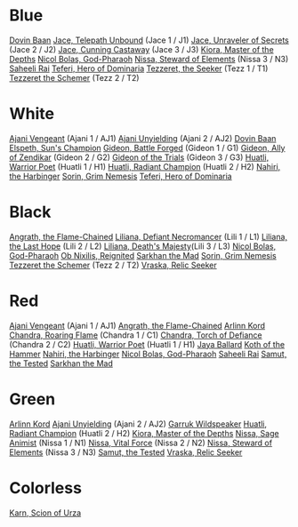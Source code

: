 <!-- TITLE: Planeswalkers -->
# Blue
[Dovin Baan](/planeswalkers/dovin-baan)
[Jace, Telepath Unbound](/planeswalkers/jace) (Jace 1 / J1)
[Jace, Unraveler of Secrets](/planeswalkers/jace-2) (Jace 2 / J2)
[Jace, Cunning Castaway](/planeswalkers/jace-3) (Jace 3 / J3)
[Kiora, Master of the Depths](/planeswalkers/kiora)
[Nicol Bolas, God-Pharaoh](/planeswalkers/nicol-bolas)
[Nissa, Steward of Elements](/planeswalkers/nissa-3) (Nissa 3 / N3)
[Saheeli Rai](/planeswalkers/saheeli-rai)
[Teferi, Hero of Dominaria](/planeswalkers/teferi)
[Tezzeret, the Seeker](/planeswalkers/tezzeret) (Tezz 1 / T1)
[Tezzeret the Schemer](/planeswalkers/tezzeret-2) (Tezz 2 / T2)
# White
[Ajani Vengeant](/planeswalkers/ajani) (Ajani 1 / AJ1)
[Ajani Unyielding](/planeswalkers/ajani-2) (Ajani 2 / AJ2)
[Dovin Baan](/planeswalkers/dovin-baan)
[Elspeth, Sun's Champion](/planeswalkers/elspeth)
[Gideon, Battle Forged](/planeswalkers/gideon) (Gideon 1 / G1)
[Gideon, Ally of Zendikar](/planeswalkers/gideon-2) (Gideon 2 / G2)
[Gideon of the Trials](/planeswalkers/gideon-3) (Gideon 3 / G3)
[Huatli, Warrior Poet](/planeswalkers/huatli) (Huatli 1 / H1)
[Huatli, Radiant Champion](/planeswalkers/huatli-2) (Huatli 2 / H2)
[Nahiri, the Harbinger](/planeswalkers/nahiri)
[Sorin, Grim Nemesis](/planeswalkers/sorin)
[Teferi, Hero of Dominaria](/planeswalkers/teferi)

# Black
[Angrath, the Flame-Chained](/planeswalkers/angrath)
[Liliana, Defiant Necromancer](/planeswalkers/liliana) (Lili 1 / L1)
[Liliana, the Last Hope](/planeswalkers/liliana-2) (Lili 2 / L2)
[Liliana, Death's Majesty](/planeswalkers/liliana-3)(Lili 3 / L3)
[Nicol Bolas, God-Pharaoh](/planeswalkers/nicol-bolas)
[Ob Nixilis, Reignited](/planeswalkers/ob-nixilis)
[Sarkhan the Mad](/planeswalkers/sarkhan)
[Sorin, Grim Nemesis](/planeswalkers/sorin)
[Tezzeret the Schemer](/planeswalkers/tezzeret-2) (Tezz 2 / T2)
[Vraska, Relic Seeker](/planeswalkers/vraska)
# Red
[Ajani Vengeant](/planeswalkers/ajani) (Ajani 1 / AJ1)
[Angrath, the Flame-Chained](/planeswalkers/angrath)
[Arlinn Kord](/planeswalkers/arlinn-kord)
[Chandra, Roaring Flame](/planeswalkers/chandra) (Chandra 1 / C1)
[Chandra, Torch of Defiance](/planeswalkers/chandra-2) (Chandra 2 / C2)
[Huatli, Warrior Poet](/planeswalkers/huatli) (Huatli 1 / H1)
[Jaya Ballard](/planeswalkers/jaya-ballard)
[Koth of the Hammer](/planeswalkers/koth)
[Nahiri, the Harbinger](/planeswalkers/nahiri)
[Nicol Bolas, God-Pharaoh](/planeswalkers/nicol-bolas)
[Saheeli Rai](/planeswalkers/saheeli-rai)
[Samut, the Tested](/planeswalkers/samut)
[Sarkhan the Mad](/planeswalkers/sarkhan)
# Green
[Arlinn Kord](/planeswalkers/arlinn-kord)
[Ajani Unyielding](/planeswalkers/ajani-2) (Ajani 2 / AJ2)
[Garruk Wildspeaker](/planeswalkers/garruk-wildspeaker)
[Huatli, Radiant Champion](/planeswalkers/huatli-2) (Huatli 2 / H2)
[Kiora, Master of the Depths](/planeswalkers/kiora)
[Nissa, Sage Animist](/planeswalkers/nissa) (Nissa 1 / N1)
[Nissa, Vital Force](/planeswalkers/nissa-2) (Nissa 2 / N2)
[Nissa, Steward of Elements](/planeswalkers/nissa-3) (Nissa 3 / N3)
[Samut, the Tested](/planeswalkers/samut)
[Vraska, Relic Seeker](/planeswalkers/vraska)
# Colorless
[Karn, Scion of Urza](/planeswalkers/karn)